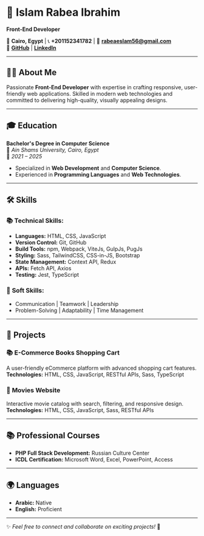 # 👋 **Islam Rabea Ibrahim**  
**Front-End Developer**  

📍 **Cairo, Egypt** | 📞 **+201152341782** | 📧 **[rabeaeslam56@gmail.com](mailto:rabeaeslam56@gmail.com)**  
🔗 [**GitHub**](#) | [**LinkedIn**](#)  

---

## 🧑‍💻 **About Me**  
Passionate **Front-End Developer** with expertise in crafting responsive, user-friendly web applications. Skilled in modern web technologies and committed to delivering high-quality, visually appealing designs.  

---

## 🎓 **Education**  
**Bachelor's Degree in Computer Science**  
📍 *Ain Shams University, Cairo, Egypt*  
📅 *2021 – 2025*  

- Specialized in **Web Development** and **Computer Science**.  
- Experienced in **Programming Languages** and **Web Technologies**.  

---

## 🛠️ **Skills**  

### 📚 **Technical Skills:**  
- **Languages:** HTML, CSS, JavaScript  
- **Version Control:** Git, GitHub  
- **Build Tools:** npm, Webpack, ViteJs, GulpJs, PugJs  
- **Styling:** Sass, TailwindCSS, CSS-in-JS, Bootstrap  
- **State Management:** Context API, Redux  
- **APIs:** Fetch API, Axios  
- **Testing:** Jest, TypeScript  

### 🤝 **Soft Skills:**  
- Communication | Teamwork | Leadership  
- Problem-Solving | Adaptability | Time Management  

---

## 🚀 **Projects**  

### 📚 **E-Commerce Books Shopping Cart**  
A user-friendly eCommerce platform with advanced shopping cart features.  
**Technologies:** HTML, CSS, JavaScript, RESTful APIs, Sass, TypeScript  

### 🎥 **Movies Website**  
Interactive movie catalog with search, filtering, and responsive design.  
**Technologies:** HTML, CSS, JavaScript, Sass, RESTful APIs  

---

## 📚 **Professional Courses**  
- **PHP Full Stack Development:** Russian Culture Center  
- **ICDL Certification:** Microsoft Word, Excel, PowerPoint, Access  

---

## 🌍 **Languages**  
- **Arabic:** Native  
- **English:** Proficient  

---

✨ *Feel free to connect and collaborate on exciting projects!* 🚀  

